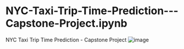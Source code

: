 # NYC-Taxi-Trip-Time-Prediction---Capstone-Project.ipynb
NYC Taxi Trip Time Prediction - Capstone Project
![image]()

